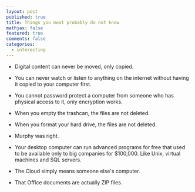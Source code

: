 ```yaml
---
layout: post
published: true
title: Things you most probably do not know
mathjax: false
featured: true
comments: false
categories: 
  - interesting
---
```


- Digital content can never be moved, only copied.

- You can never watch or listen to anything on the internet without having it copied to your computer first.

- You cannot password protect a computer from someone who has physical access to it, only encryption works.

- When you empty the trashcan, the files are not deleted.

- When you format your hard drive, the files are not deleted.

- Murphy was right.

- Your desktop computer can run advanced programs for free that used to be available only to big companies for $100,000. Like Unix, virtual machines and SQL servers.

- The Cloud simply means someone else's computer.

- That Office documents are actually ZIP files.
